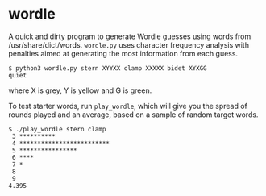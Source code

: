 # wordle

A quick and dirty program to generate Wordle guesses using
words from /usr/share/dict/words. `wordle.py` uses character frequency
analysis with penalties aimed at generating the most information from each
guess.
```
$ python3 wordle.py stern XYYXX clamp XXXXX bidet XYXGG
quiet
```

where X is grey, Y is yellow and G is green.

To test starter words, run `play_wordle`, which will give you the spread of
rounds played and an average, based on a sample of random target words.

```
$ ./play_wordle stern clamp
 3 **********
 4 *************************
 5 ****************
 6 ****
 7 *
 8
 9
4.395
```

